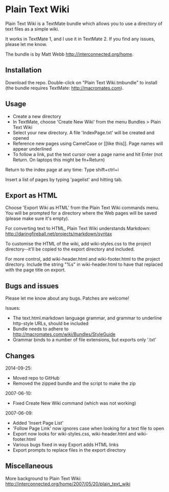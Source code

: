 Plain Text Wiki
===============

Plain Text Wiki is a TextMate bundle which allows you to use a directory of 
text files as a simple wiki.

It works in TextMate 1, and I use it in TextMate 2. If you find any issues, please let me know.

The bundle is by Matt Webb <http://interconnected.org/home>.


Installation
------------

Download the repo. Double-click on "Plain Text Wiki.tmbundle" to install 
(the bundle requires TextMate: <http://macromates.com>).


Usage
-----

* Create a new directory
* In TextMate, choose 'Create New Wiki' from the menu Bundles > Plain Text Wiki
* Select your new directory. A file 'IndexPage.txt' will be created and opened
* Reference new pages using CamelCase or [[like this]]. Page names will appear underlined
* To follow a link, put the text cursor over a page name and hit Enter (not Return. On laptops this might be fn+Return)

Return to the index page at any time: Type shift+ctrl+i

Insert a list of pages by typing 'pagelist' and hitting tab.


Export as HTML
--------------

Choose 'Export Wiki as HTML' from the Plain Text Wiki commands menu. You will be prompted for a directory where the Web pages will be saved (please make sure it's empty).

For converting text to HTML, Plain Text Wiki understands Markdown: http://daringfireball.net/projects/markdown/syntax

To customise the HTML of the wiki, add wiki-styles.css to the project directory--it'll be copied to the export directory and included.

For more control, add wiki-header.html and wiki-footer.html to the project directory. Include the string "%s" in wiki-header.html to have that replaced with the page title on export.


Bugs and issues
---------------

Please let me know about any bugs. Patches are welcome!

Issues:

* The text.html.markdown language grammar, and grammar to underline http-style URLs, should be included
* Bundle needs to adhere to http://macromates.com/wiki/Bundles/StyleGuide
* Grammar binds to a number of file extensions, but exports only '.txt'


Changes
-------

2014-09-25:

* Moved repo to GitHub
* Removed the zipped bundle and the script to make the zip

2007-06-10:

* Fixed Create New Wiki command (which was not working)

2007-06-09:

* Added 'Insert Page List'
* 'Follow Page Link' now ignores case when looking for a text file to open
* Export now looks for wiki-styles.css, wiki-header.html and wiki-footer.html
* Various bugs fixed in way Export adds HTML links
* Export prompts to replace files in the export directory


Miscellaneous
-------------

More background to Plain Text Wiki: http://interconnected.org/home/2007/05/20/plain_text_wiki
